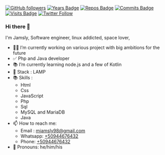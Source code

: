 [![GitHub followers](https://img.shields.io/github/followers/jamslylm?style=social)]()
[![Years Badge](https://badges.pufler.dev/years/jamslylm)]()
[![Repos Badge](https://badges.pufler.dev/repos/jamslylm)]()
[![Commits Badge](https://badges.pufler.dev/commits/monthly/jamslylm)]()
[![Visits Badge](https://badges.pufler.dev/visits/jamslylm/JLessCode)]()
[![Twitter Follow](https://img.shields.io/twitter/follow/jamslylm?style=social)](https://twitter.com/jamslylm)

<!--
**jamslylm/jamslylm** is a ✨ _special_ ✨ repository because its `README.md` (this file) appears on your GitHub profile.

👯 I’m looking to collaborate on ...
 🤔 I’m looking for help with ...
 💬 Ask me about ...
-->

### Hi there 👋

I'm Jamsly, Software engineer, linux addicted, space lover,

- 👨‍💻 I’m currently working on various project with big ambitions for the future
- ✅ Php and Java developer
- 📚 I’m currently learning node.js and a few of Kotlin
- 🧰 Stack : LAMP
- 📚 Skills :
  - Html
  - Css
  - JavaScript
  - Php
  - Sql
  - MySQL and MariaDB
  - Java
- 📫 How to reach me: 
  - Email : [mjamsly98@gmail.com](mailto:mjamsly98@gmail.com)
  - Whatsapp: [+50944676432](tel:50944676432)
  - Phone: [+50944676432](tel:50944676432)
- 👨 Pronouns: he/him/his
<!-- ⚡ Fun fact: ...-->

